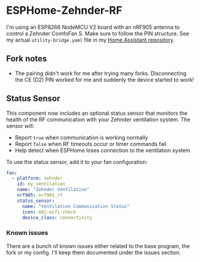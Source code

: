 # ESPHome-Zehnder-RF

I'm using an ESP8266 NodeMCU V2 board with an nRF905 antenna to control a Zehnder ComfoFan S. Make sure to follow the PIN structure. See my actual `utility-bridge.yaml` file in my [Home Assistant repository](https://github.com/DevSecNinja/home-assistant-config/blob/main/esphome/zehnder-rf.yaml).

## Fork notes

- The pairing didn't work for me after trying many forks. Disconnecting the CE (D2) PIN worked for me and suddenly the device started to work!

## Status Sensor

This component now includes an optional status sensor that monitors the health of the RF communication with your Zehnder ventilation system. The sensor will:

- Report `true` when communication is working normally
- Report `false` when RF timeouts occur or timer commands fail
- Help detect when ESPHome loses connection to the ventilation system

To use the status sensor, add it to your fan configuration:

```yaml
fan:
  - platform: zehnder
    id: my_ventilation
    name: "Zehnder Ventilation"
    nrf905: nrf905_rf
    status_sensor:
      name: "Ventilation Communication Status"
      icon: mdi:wifi-check
      device_class: connectivity
```

### Known issues

There are a bunch of known issues either related to the base program, the fork or my config. I'll keep them documented under the issues section.

